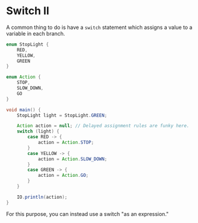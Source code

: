 # Switch II

A common thing to do is have a `switch` statement which assigns a value
to a variable in each branch.

```java
enum StopLight {
    RED,
    YELLOW,
    GREEN
}

enum Action {
    STOP,
    SLOW_DOWN,
    GO
}

void main() {
    StopLight light = StopLight.GREEN;

    Action action = null; // Delayed assignment rules are funky here.
    switch (light) {
        case RED -> {
            action = Action.STOP;
        }
        case YELLOW -> {
            action = Action.SLOW_DOWN;
        }
        case GREEN -> {
            action = Action.GO;
        }
    }

    IO.println(action);
}
```

For this purpose, you can instead use a switch "as an expression."